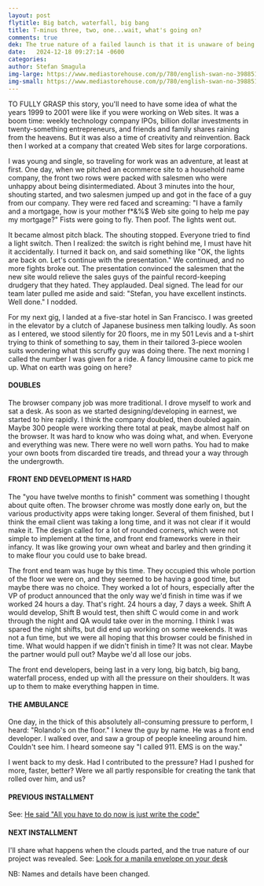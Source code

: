 ```yaml
---
layout: post
flytitle: Big batch, waterfall, big bang
title: T-minus three, two, one...wait, what's going on?
comments: true
dek: The true nature of a failed launch is that it is unaware of being a failed launch, Episode No. 3
date:   2024-12-18 09:27:14 -0600
categories:
author: Stefan Smagula
img-large: https://www.mediastorehouse.com/p/780/english-swan-no-39885145.jpg
img-small: https://www.mediastorehouse.com/p/780/english-swan-no-39885145.jpg
---
```


TO FULLY GRASP this story, you'll need to have some idea of what the years 1999 to 2001 were like if you were working on Web sites. It was a boom time: weekly technology company IPOs, billion dollar investments in twenty-something entrepreneurs, and friends and family shares raining from the heavens. But it was also a time of creativity and reinvention. Back then I worked at a company that created Web sites for large corporations. 

I was young and single, so traveling for work was an adventure, at least at first. One day, when we pitched an ecommerce site to a household name company, the front two rows were packed with salesmen who were unhappy about being disintermediated. About 3 minutes into the hour, shouting started, and two salesmen jumped up and got in the face of a guy from our company. They were red faced and screaming: "I have a family and a mortgage, how is your mother f*&%$ Web site going to help me pay my mortgage?" Fists were going to fly. Then poof. The lights went out. 

It became almost pitch black. The shouting stopped. Everyone tried to find a light switch. Then I realized: the switch is right behind me, I must have hit it accidentally. I turned it back on, and said something like "OK, the lights are back on. Let's continue with the presentation." We continued, and no more fights broke out. The presentation convinced the salesmen that the new site would relieve the sales guys of the painful record-keeping drudgery that they hated. They applauded. Deal signed. The lead for our team later pulled me aside and said: "Stefan, you have excellent instincts. Well done." I nodded.

For my next gig, I landed at a five-star hotel in San Francisco. I was greeted in the elevator by a clutch of Japanese business men talking loudly. As soon as I entered, we stood silently for 20 floors, me in my 501 Levis and a t-shirt trying to think of something to say, them in their tailored 3-piece woolen suits wondering what this scruffy guy was doing there. The next morning I called the number I was given for a ride. A fancy limousine came to pick me up. What on earth was going on here?

#### DOUBLES

The browser company job was more traditional. I drove myself to work and sat a desk. As soon as we started designing/developing in earnest, we started to hire rapidly. I think the company doubled, then doubled again. Maybe 300 people were working there total at peak, maybe almost half on the browser. It was hard to know who was doing what, and when. Everyone and everything was new. There were no well worn paths. You had to make your own boots from discarded tire treads, and thread your a way through the undergrowth.

#### FRONT END DEVELOPMENT IS HARD

The "you have twelve months to finish" comment was something I thought about quite often. The browser chrome was mostly done early on, but the various productivity apps were taking longer. Several of them finished, but I think the email client was taking a long time, and it was not clear if it would make it. The design called for a lot of rounded corners, which were not simple to implement at the time, and front end frameworks were in their infancy. It was like growing your own wheat and barley and then grinding it to make flour you could use to bake bread.

The front end team was huge by this time. They occupied this whole portion of the floor we were on, and they seemed to be having a good time, but maybe there was no choice. They worked a lot of hours, especially after the VP of product announced that the only way we'd finish in time was if we worked 24 hours a day. That's right. 24 hours a day, 7 days a week. Shift A would develop, Shift B would test, then shift C would come in and work through the night and QA would take over in the morning. I think I was spared the night shifts, but did end up working on some weekends. It was not a fun time, but we were all hoping that this browser could be finished in time. What would happen if we didn't finish in time? It was not clear. Maybe the partner would pull out? Maybe we'd all lose our jobs.

The front end developers, being last in a very long, big batch, big bang, waterfall process, ended up with all the pressure on their shoulders. It was up to them to make everything happen in time.

#### THE AMBULANCE
One day, in the thick of this absolutely all-consuming pressure to perform, I heard: "Rolando's on the floor." I knew the guy by name. He was a front end developer. I walked over, and saw a group of people kneeling around him. Couldn't see him. I heard someone say "I called 911. EMS is on the way." 

I went back to my desk. Had I contributed to the pressure? Had I pushed for more, faster, better? Were we all partly responsible for creating the tank that rolled over him, and us?

#### PREVIOUS INSTALLMENT 
See: [He said "All you have to do now is just write the code"](/2024/12/08/a_new_browser.html)

#### NEXT INSTALLMENT
I'll share what happens when the clouds parted, and the true nature of our project was revealed.
See: [Look for a manila envelope on your desk](/2024/12/28/manila_envelopes.html)

NB: Names and details have been changed.